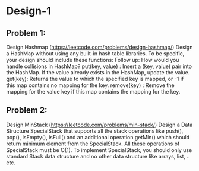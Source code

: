 # Design-1

## Problem 1:
Design Hashmap (https://leetcode.com/problems/design-hashmap/)
Design a HashMap without using any built-in hash table libraries.
To be specific, your design should include these functions: Follow up: How would you handle collisions in HashMap?
put(key, value) : Insert a (key, value) pair into the HashMap. If the value already exists in the HashMap, update the value.
get(key): Returns the value to which the specified key is mapped, or -1 if this map contains no mapping for the key.
remove(key) : Remove the mapping for the value key if this map contains the mapping for the key.

## Problem 2:
Design MinStack (https://leetcode.com/problems/min-stack/)
Design a Data Structure SpecialStack that supports all the stack operations like push(), pop(), isEmpty(), isFull() and an additional operation getMin() which should return minimum element from the SpecialStack. All these operations of SpecialStack must be O(1). To implement SpecialStack, you should only use standard Stack data structure and no other data structure like arrays, list, .. etc. 

